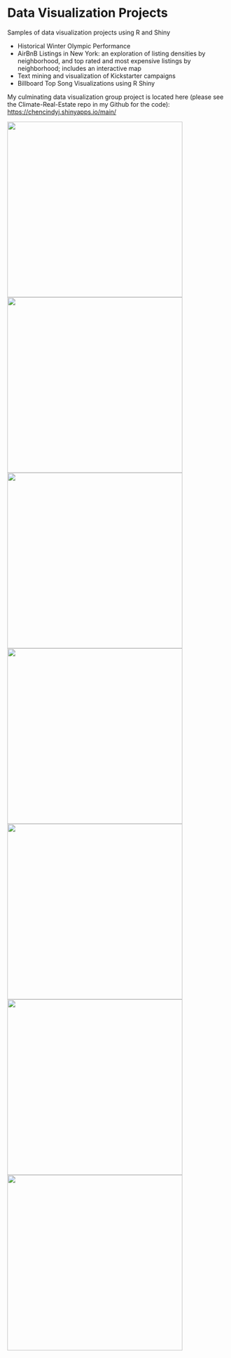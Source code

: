 # Data Visualization Projects
Samples of data visualization projects using R and Shiny

* Historical Winter Olympic Performance
* AirBnB Listings in New York: an exploration of listing densities by neighborhood, and top rated and most expensive listings by neighborhood; includes an interactive map
* Text mining and visualization of Kickstarter campaigns
* Billboard Top Song Visualizations using R Shiny

My culminating data visualization group project is located here (please see the Climate-Real-Estate repo in my Github for the code): https://chencindyj.shinyapps.io/main/


<img src="https://github.com/chencindyj/Data_Viz_Projects/blob/main/Winter%20Olympics/output/gdp-1.png" width="400" />
<img src="https://github.com/chencindyj/Data_Viz_Projects/blob/main/Winter%20Olympics/output/population-1.png" width="400" />
<img src="https://github.com/chencindyj/Data_Viz_Projects/blob/main/Winter%20Olympics/output/unnamed-chunk-2-1.png" width = "400" />
<img src="https://github.com/chencindyj/Data_Viz_Projects/blob/main/Winter%20Olympics/output/unnamed-chunk-4-1.png" width = "400" />
<img src="https://github.com/chencindyj/Data_Viz_Projects/blob/main/Winter%20Olympics/output/unnamed-chunk-7-1.png" width = "400" />
<img src="https://github.com/chencindyj/Data_Viz_Projects/blob/main/Winter%20Olympics/output/unnamed-chunk-8-1.png" width = "400" />
<img src="https://github.com/chencindyj/Data_Viz_Projects/blob/main/Winter%20Olympics/output/unnamed-chunk-9-1.png" width = "400" />
